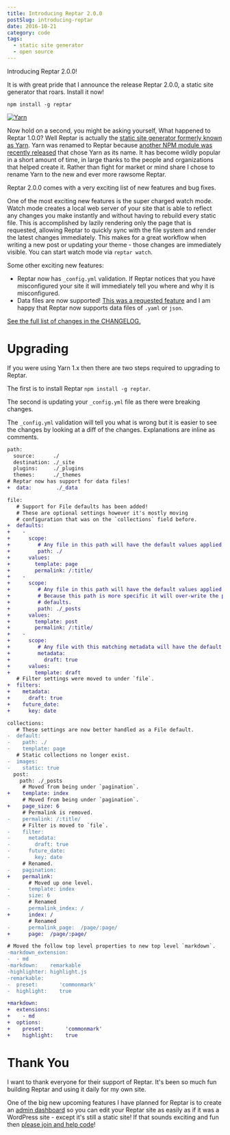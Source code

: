```yaml
---
title: Introducing Reptar 2.0.0
postSlug: introducing-reptar
date: 2016-10-21
category: code
tags:
  - static site generator
  - open source
---
```


Introducing Reptar 2.0.0!

It is with great pride that I announce the release Reptar 2.0.0, a static site generator that roars. Install it now!

`npm install -g reptar`

[![Yarn](/images/posts/2016/10/reptar.png)](http://reptar.github.io/)

Now hold on a second, you might be asking yourself, What happened to Reptar 1.0.0? Well Reptar is actually the [static site generator formerly known as Yarn](/blog/introducing-yarn/). Yarn was renamed to Reptar because [another NPM module was recently released](https://yarnpkg.com/) that chose Yarn as its name. It has become wildly popular in a short amount of time, in large thanks to the people and organizations that helped create it. Rather than fight for market or mind share I chose to rename Yarn to the new and ever more rawsome Reptar.

Reptar 2.0.0 comes with a very exciting list of new features and bug fixes.

One of the most exciting new features is the super charged watch mode. Watch mode creates a local web server of your site that is able to reflect any changes you make instantly and without having to rebuild every static file. This is accomplished by lazily rendering only the page that is requested, allowing Reptar to quickly sync with the file system and render the latest changes immediately. This makes for a great workflow when writing a new post or updating your theme - those changes are immediately visible. You can start watch mode via `reptar watch`.

Some other exciting new features:

- Reptar now has `_config.yml` validation. If Reptar notices that you have misconfigured your site it will immediately tell you where and why it is misconfigured.
- Data files are now supported! [This was a requested feature](https://github.com/reptar/reptar/issues/32) and I am happy that Reptar now supports data files of `.yaml` or `json`.

[See the full list of changes in the CHANGELOG.](https://github.com/reptar/reptar/blob/master/CHANGELOG.md#200-2016-10-19)

# Upgrading

If you were using Yarn 1.x then there are two steps required to upgrading to Reptar.

The first is to install Reptar `npm install -g reptar`.

The second is updating your `_config.yml` file as there were breaking changes.

The `_config.yml` validation will tell you what is wrong but it is easier to see the changes by looking at a diff of the changes. Explanations are inline as comments.

```diff
path:
  source:      ./
  destination: ./_site
  plugins:     ./_plugins
  themes:      ./_themes
# Reptar now has support for data files!
+  data:        ./_data

file:
   # Support for File defaults has been added!
   # These are optional settings however it's mostly moving
   # configuration that was on the `collections` field before.
+  defaults:
+    -
+      scope:
+         # Any file in this path will have the default values applied.
+         path: ./
+      values:
+        template: page
+        permalink: /:title/
+    -
+      scope:
+         # Any file in this path will have the default values applied.
+         # Because this path is more specific it will over-write the previous
+         # defaults.
+         path: ./_posts
+      values:
+        template: post
+        permalink: /:title/
+    -
+      scope:
+         # Any file with this matching metadata will have the default values applied.
+         metadata:
+           draft: true
+      values:
+        template: draft
   # Filter settings were moved to under `file`.
+  filters:
+    metadata:
+      draft: true
+    future_date:
+      key: date

collections:
   # These settings are now better handled as a File default.
-  default:
-    path: ./
-    template: page
   # Static collections no longer exist.
-  images:
-    static: true
  post:
    path: ./_posts
     # Moved from being under `pagination`.
+    template: index
     # Moved from being under `pagination`.
+    page_size: 6
     # Permalink is removed.
-    permalink: /:title/
     # Filter is moved to `file`.
-    filter:
-      metadata:
-        draft: true
-      future_date:
-        key: date
     # Renamed.
-    pagination:
+    permalink:
       # Moved up one level.
-      template: index
-      size: 6
       # Renamed
-      permalink_index: /
+      index: /
       # Renamed
-      permalink_page:  /page/:page/
+      page:  /page/:page/

# Moved the follow top level properties to new top level `markdown`.
-markdown_extension:
-  - md
-markdown:    remarkable
-highlighter: highlight.js
-remarkable:
-  preset:       'commonmark'
-  highlight:    true

+markdown:
+  extensions:
+    - md
+  options:
+    preset:       'commonmark'
+    highlight:    true
```

# Thank You

I want to thank everyone for their support of Reptar. It's been so much fun building Reptar and using it daily for my own site.

One of the big new upcoming features I have planned for Reptar is to create an [admin dashboard](https://github.com/reptar/reptar/issues/12) so you can edit your Reptar site as easily as if it was a WordPress site - except it's still a static site! If that sounds exciting and fun then [please join and help code](https://github.com/reptar/reptar/blob/master/CONTRIBUTING.md)!

